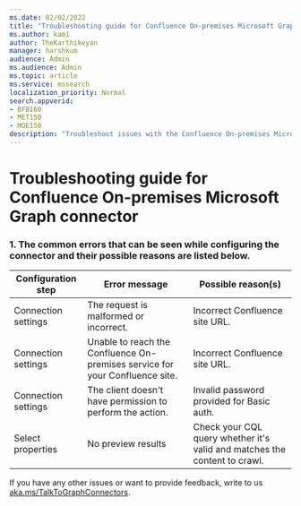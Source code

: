 ```yaml
---
ms.date: 02/02/2022
title: "Troubleshooting guide for Confluence On-premises Microsoft Graph connector (preview)"
ms.author: kam1
author: TheKarthikeyan
manager: harshkum
audience: Admin
ms.audience: Admin
ms.topic: article
ms.service: mssearch
localization_priority: Normal
search.appverid:
- BFB160
- MET150
- MOE150
description: "Troubleshoot issues with the Confluence On-premises Microsoft Graph connector for Microsoft Search"
---
```

# Troubleshooting guide for Confluence On-premises Microsoft Graph connector

### 1. **The common errors that can be seen while configuring the connector and their possible reasons are listed below.**

| Configuration step | Error message | Possible reason(s) |
| ------------ | ------------ | ------------ |
| Connection settings | The request is malformed or incorrect. | Incorrect Confluence site URL. |
| Connection settings | Unable to reach the Confluence On-premises service for your Confluence site. | Incorrect Confluence site URL. |
| Connection settings | The client doesn't have permission to perform the action. | Invalid password provided for Basic auth. |
| Select properties | No preview results | Check your CQL query whether it's valid and matches the content to crawl. |

If you have any other issues or want to provide feedback, write to us [aka.ms/TalkToGraphConnectors](https://aka.ms/TalkToGraphConnectors).
